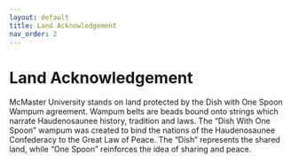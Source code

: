 ```yaml
---
layout: default
title: Land Acknowledgement
nav_order: 2
---
```


# Land Acknowledgement

McMaster University stands on land protected by the Dish with One Spoon Wampum agreement. Wampum belts are beads bound onto strings which narrate Haudenosaunee history, tradition and laws. The “Dish With One Spoon” wampum was created to bind the nations of the Haudenosaunee Confederacy to the Great Law of Peace. The “Dish” represents the shared land, while “One Spoon” reinforces the idea of sharing and peace.  
